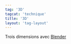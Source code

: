 ```yaml
---
tag: '3D'
tagcat: 'technique'
title: '3D'
layout: 'tag-layout'
---
```


Trois dimensions avec [Blender](http://www.blender.org/)
